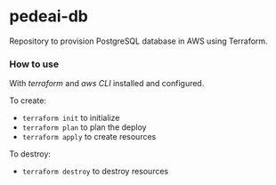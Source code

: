 # pedeai-db

Repository to provision PostgreSQL database in AWS using Terraform.

### How to use

With *terraform* and *aws CLI* installed and configured.

To create:

- `terraform init` to initialize
- `terraform plan` to plan the deploy
- `terraform apply` to create resources

To destroy:

- `terraform destroy` to destroy resources
